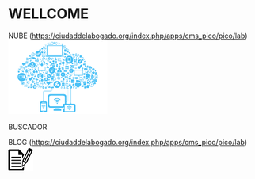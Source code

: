 # WELLCOME

NUBE (https://ciudaddelabogado.org/index.php/apps/cms_pico/pico/lab) ![](https://github.com/lawyercity/web/blob/master/cloud3.png)  

BUSCADOR

BLOG (https://ciudaddelabogado.org/index.php/apps/cms_pico/pico/lab) ![](https://github.com/lawyercity/web/blob/master/blog.png)  

